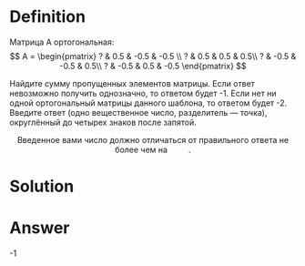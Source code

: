 # Definition

Матрица A ортогональная: $$ A = \begin{pmatrix}
? & 0.5 & -0.5 & -0.5 \\ 
? & 0.5 & 0.5 & 0.5\\ 
? & -0.5 & -0.5 & 0.5\\ 
? & -0.5 & 0.5 & -0.5
\end{pmatrix} $$

Найдите сумму пропущенных элементов матрицы. Если ответ невозможно получить однозначно, то ответом будет -1. Если нет ни одной ортогональный матрицы данного шаблона, то ответом будет -2.
Введите ответ (одно вещественное число, разделитель — точка), округлённый до четырех знаков после запятой.

<p align="center">Введенное вами число должно отличаться от правильного ответа не более чем на <img src="./svgs/23a265e3aeb05266939bff147e6cb01c.svg?invert_in_darkmode" align=top width=33.26499pt height=14.202787499999998pt/>.</p>

# Solution

# Answer

-1